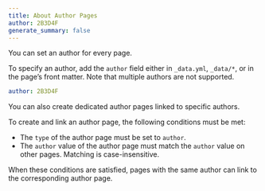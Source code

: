 ```yaml
---
title: About Author Pages
author: 2B3D4F
generate_summary: false
---
```


You can set an author for every page.

To specify an author, add the `author` field either in `_data.yml`, `_data/*`, or in the page’s front matter. Note that multiple authors are not supported.

```yaml
author: 2B3D4F
```

You can also create dedicated author pages linked to specific authors.

To create and link an author page, the following conditions must be met:

- The `type` of the author page must be set to `author`.
- The `author` value of the author page must match the `author` value on other pages. Matching is case-insensitive.

When these conditions are satisfied, pages with the same author can link to the corresponding author page.
